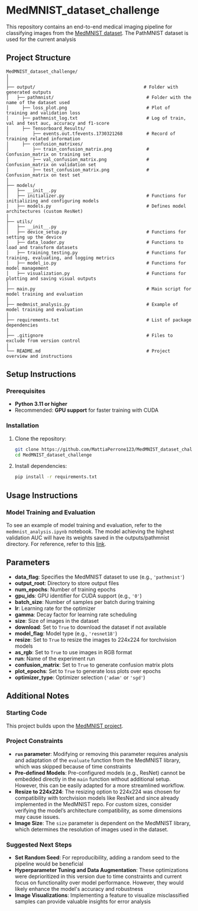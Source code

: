 # MedMNIST_dataset_challenge

This repository contains an end-to-end medical imaging pipeline for classifying images from the [MedMNIST dataset](https://github.com/MedMNIST/MedMNIST). The PathMNIST dataset is used for the current analysis

## Project Structure
```
MedMNIST_dataset_challenge/
│
│
├── output/                                         # Folder with generated outputs 
│   ├── pathmnist/                                   # Folder with the name of the dataset used
│     ├── loss_plot.png                              # Plot of training and validation loss
│     ├── pathmnist_log.txt                          # Log of train, val and test auc, accuracy and f1-score
│     ├── Tensorboard_Results/      
│         ├── events.out.tfevents.1730321268         # Record of training related information
│     ├── confusion_matrixes/      
│         ├── train_confusion_matrix.png             # Confusion_matrix on training set
│         ├── val_confusion_matrix.png               # Confusion_matrix on validation set
│         ├── test_confusion_matrix.png              # Confusion_matrix on test set
│
├── models/             
│   ├── __init__.py
│   ├── initializer.py                               # Functions for initializing and configuring models
│   ├── models.py                                    # Defines model architectures (custom ResNet)
│
├── utils/              
│   ├── __init__.py
│   ├── device_setup.py                              # Functions for setting up the device
│   ├── data_loader.py                               # Functions to load and transform datasets
│   ├── training_testing.py                          # Functions for training, evaluating, and logging metrics
│   ├── model_io.py                                  # Functions for model management
│   ├── visualization.py                             # Functions for plotting and saving visual outputs
│
├── main.py                                          # Main script for model training and evaluation
│
├── medmnist_analysis.py                             # Example of model training and evaluation
│
├── requirements.txt                                 # List of package dependencies
│
├── .gitignore                                       # Files to exclude from version control
│
└── README.md                                        # Project overview and instructions
```
## Setup Instructions

### Prerequisites

- **Python 3.11 or higher**
- Recommended: **GPU support** for faster training with CUDA 

### Installation

1. Clone the repository:
   ```bash
   git clone https://github.com/MattiaPerrone123/MedMNIST_dataset_challenge.git
   cd MedMNIST_dataset_challenge
   ```

2. Install dependencies:
   ```bash
   pip install -r requirements.txt
   ```

   

## Usage Instructions

### Model Training and Evaluation

To see an example of model training and evaluation, refer to the `medmnist_analysis.ipynb` notebook. 
The model achieving the highest validation AUC will have its weights saved in the outputs/pathmnist directory. For reference, refer to this [link](https://drive.google.com/file/d/1ahbDq5CyOlMmOJCPSr0xkpd3VFSZewzT/view?usp=sharing).




## Parameters

- **data_flag**: Specifies the MedMNIST dataset to use (e.g., `'pathmnist'`)
- **output_root**: Directory to store output files
- **num_epochs**: Number of training epochs
- **gpu_ids**: GPU identifier for CUDA support (e.g., `'0'`)
- **batch_size**: Number of samples per batch during training
- **lr**: Learning rate for the optimizer
- **gamma**: Decay factor for learning rate scheduling
- **size**: Size of images in the dataset
- **download**: Set to `True` to download the dataset if not available
- **model_flag**: Model type (e.g., `'resnet18'`)
- **resize**: Set to `True` to resize the images to 224x224 for torchvision models
- **as_rgb**: Set to `True` to use images in RGB format
- **run**: Name of the experiment run
- **confusion_matrix**: Set to `True` to generate confusion matrix plots
- **plot_epochs**: Set to `True` to generate loss plots over epochs
- **optimizer_type**: Optimizer selection (`'adam'` or `'sgd'`)


## Additional Notes

### Starting Code
This project builds upon the [MedMNIST project](https://github.com/MedMNIST/MedMNIST).

### Project Constraints

- **`run` parameter**: Modifying or removing this parameter requires analysis and adaptation of the `evaluate` function from the MedMNIST library, which was skipped because of time constraints
- **Pre-defined Models**: Pre-configured models (e.g., ResNet) cannot be embedded directly in the `main` function without additional setup. However, this can be easily adapted for a more streamlined workflow.
- **Resize to 224x224**: The resizing option to 224x224 was chosen for compatibility with torchvision models like ResNet and since already implemented in the MedMNIST repo. For custom sizes, consider verifying the model’s architecture compatibility, as some dimensions may cause issues.
- **Image Size**: The `size` parameter is dependent on the MedMNIST library, which determines the resolution of images used in the dataset.

### Suggested Next Steps

- **Set Random Seed**: For reproducibility, adding a random seed to the pipeline would be beneficial
- **Hyperparameter Tuning and Data Augmentation**: These optimizations were deprioritized in this version due to time constraints and current focus on functionality over model performance. However, they would likely enhance the model's accuracy and robustness
- **Image Visualizations**: Implementing a feature to visualize misclassified samples can provide valuable insights for error analysis




